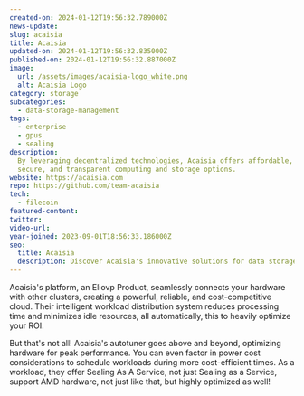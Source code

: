 ```yaml
---
created-on: 2024-01-12T19:56:32.789000Z
news-update:
slug: acaisia
title: Acaisia
updated-on: 2024-01-12T19:56:32.835000Z
published-on: 2024-01-12T19:56:32.887000Z
image:
  url: /assets/images/acaisia-logo_white.png
  alt: Acaisia Logo
category: storage
subcategories:
  - data-storage-management
tags:
  - enterprise
  - gpus
  - sealing
description:
  By leveraging decentralized technologies, Acaisia offers affordable,
  secure, and transparent computing and storage options.
website: https://acaisia.com
repo: https://github.com/team-acaisia
tech:
  - filecoin
featured-content:
twitter:
video-url:
year-joined: 2023-09-01T18:56:33.186000Z
seo:
  title: Acaisia
  description: Discover Acaisia's innovative solutions for data storage and management.
---
```


Acaisia's platform, an Eliovp Product, seamlessly connects your hardware with other clusters, creating a powerful, reliable, and cost-competitive cloud. Their intelligent workload distribution system reduces processing time and minimizes idle resources, all automatically, this to heavily optimize your ROI.

But that's not all! Acaisia's autotuner goes above and beyond, optimizing hardware for peak performance. You can even factor in power cost considerations to schedule workloads during more cost-efficient times. As a workload, they offer Sealing As A Service, not just Sealing as a Service, support AMD hardware, not just like that, but highly optimized as well!
